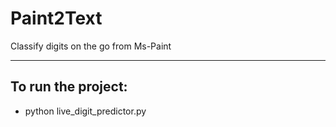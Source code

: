# Paint2Text
Classify digits on the go from Ms-Paint

********************************

## To run the project:
* python live_digit_predictor.py
